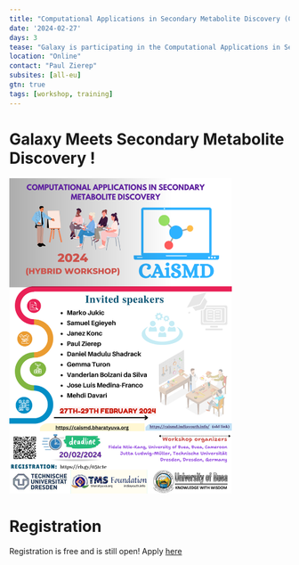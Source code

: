 ```yaml
---
title: "Computational Applications in Secondary Metabolite Discovery (CAiSMD): an online workshop - 2024"
date: '2024-02-27'
days: 3
tease: "Galaxy is participating in the Computational Applications in Secondary Metabolite Discovery (CAiSMD) online workshop. Paul will give an oral presentation about the potential of Galaxy for novel secondary metabolite discovery, especially in the context of metagenomics research. There will also be a hands-on session demonstrating a simple use case."
location: "Online"
contact: "Paul Zierep"
subsites: [all-eu]
gtn: true
tags: [workshop, training]
---
```


# Galaxy Meets Secondary Metabolite Discovery !

<div style="max-width: 400px">

![CAiSMD](CAiSMD_Flyer-2024.png)

</div>


# Registration

Registration is free and is still open! Apply [here](https://caismd.bharatyuva.org/index.php/caismd)